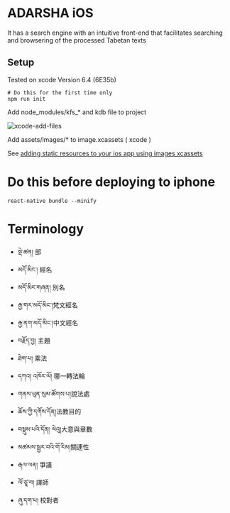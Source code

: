 # ADARSHA iOS
It has a search engine with an intuitive front-end that facilitates searching and browsering of the processed Tabetan texts

## Setup

Tested on xcode Version 6.4 (6E35b)


```
# Do this for the first time only
npm run init
```
Add node_modules/kfs_* and kdb file to project

![xcode-add-files](https://raw.githubusercontent.com/kmsheng/AdarshaIos/master/docs/xcode-add-files.png)

Add assets/images/* to image.xcassets ( xcode )

See [adding static resources to your ios app using images xcassets](https://facebook.github.io/react-native/docs/image.html#adding-static-resources-to-your-ios-app-using-images-xcassets)

# Do this before deploying to iphone

```
react-native bundle --minify
```

# Terminology

* སྡེ་ཚན། 部 <division>
* མདོ་མིང་།   經名  <tname>
* མདོ་མིང་གཞན།  別名  <aname>
* རྒྱ་གར་མདོ་མིང་།梵文經名  <sname>
* རྒྱ་ནག་མདོ་མིང་།中文經名 <cname>
* བརྗོད་བྱ།  主題  <subject>
* ཐེག་པ། 乘法  <yana>
* དཀའ། འཁོར་ལོ། 哪一轉法輪  <chakra>
* གནས་ཕུན་སུམ་ཚོགས་པ།說法處  <location>
* ཆོས་ཀྱི་དགོས་དོན།法教目的  <purpose>
* བསྡུས་པའི་དོན། ལེའུ།大意與章數  <collect>
* མཚམས་སྦྱར་བའི་གོ་རིམ།關連性  <relation>
* རྒལ་ལན།  爭議  <debate>
* ལོ་ཙཱ་བ།  譯師  <translator>
* ཞུ་དག་པ།   校對者  <reviser>
